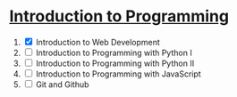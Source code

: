 # [Introduction to Programming](https://www.udacity.com/course/intro-to-programming-nanodegree--nd000)
1. <input type="checkbox" name="uchk" checked> Introduction to Web Development
2. <input type="checkbox" name="uchk" unchecked> Introduction to Programming with Python I
3. <input type="checkbox" name="uchk" unchecked> Introduction to Programming with Python II
4. <input type="checkbox" name="uchk" unchecked> Introduction to Programming with JavaScript
5. <input type="checkbox" name="uchk" unchecked> Git and Github